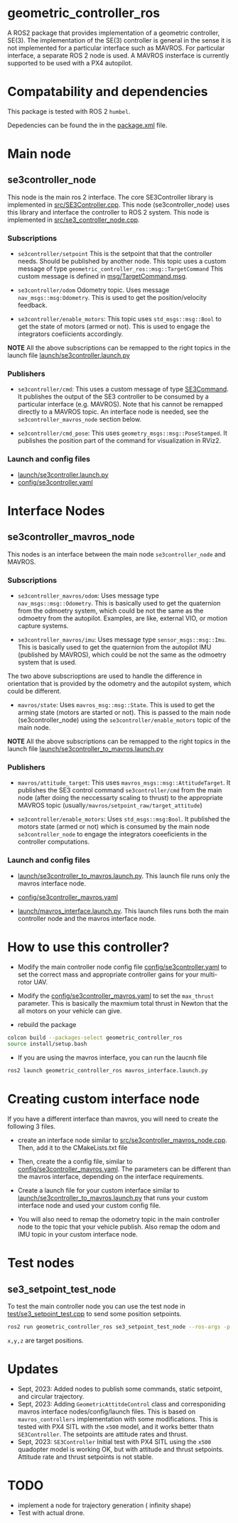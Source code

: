 # geometric_controller_ros
A ROS2 package that provides implementation of a geometric controller, SE(3).
The implementation of the SE(3) controller is general in the sense it is not implemented for a particular interface such as MAVROS. 
For particular interface, a separate ROS 2 node is used. A MAVROS insterface is currently supported to be used with a PX4 autopilot.

# Compatability and dependencies
This package is tested with ROS 2 `humbel`.

Depedencies can be found the in the [package.xml](package.xml) file.

# Main node

## se3controller_node
This node is the main ros 2 interface. The core SE3Controller library is implemented in [src/SE3Controller.cpp](src/SE3Controller.cpp). This node (se3controller_node) uses this library and interface the controller to ROS 2 system. This node is implemented in [src/se3_controller_node.cpp](src/se3_controller_node.cpp).

### Subscriptions
* `se3controller/setpoint` This is the setpoint that that the controller needs. Should be published by another node. This topic uses a custom message of type `geometric_controller_ros::msg::TargetCommand` This custom message is defined in [msg/TargetCommand.msg](msg/TargetCommand.msg).
* `se3controller/odom` Odometry topic. Uses message `nav_msgs::msg:Odometry`. This is used to get the position/velocity feedback.

* `se3controller/enable_motors`: This topic uses `std_msgs::msg::Bool` to get the state of motors (armed or not). This is used to engage the integrators coefiicients accordingly.

**NOTE** All the above subscriptions can be remapped to the right topics in the launch file [launch/se3controller.launch.py](launch/se3controller.launch.py)

### Publishers
* `se3controller/cmd`: This uses a custom message of type [SE3Command](msg/SE3Command.msg). It publishes the output of the SE3 controller to be consumed by a particular interface (e.g. MAVROS). Note that his cannot be remapped directly to a MAVROS topic. An interface node is needed, see the `se3controller_mavros_node` section below.

* `se3controller/cmd_pose`: This uses `geometry_msgs::msg::PoseStamped`. It publishes the position part of the command for visualization in RViz2.

### Launch and config files
* [launch/se3controller.launch.py](launch/se3controller.launch.py)
* [config/se3controller.yaml](config/se3controller.yaml)

# Interface Nodes

## se3controller_mavros_node
This nodes is an interface between the main node `se3controller_node` and MAVROS.

### Subscriptions
* `se3controller_mavros/odom`: Uses message type `nav_msgs::msg::Odometry`. This is basically used to get the quaternion from the odmoetry system, which could be not the same as the odmoetry from the autopilot. Examples, are like, external VIO, or motion capture systems.

* `se3controller_mavros/imu`: Uses message type `sensor_msgs::msg::Imu`. This is basically used to get the quaternion from the autopilot IMU (published by MAVROS), which could be not the same as the odmoetry system that is used. 

The two above subscrioptions are used to handle the difference in orientation that is provided by the odometry and the autopilot system, which could be different.

* `mavros/state`: Uses `mavros_msg::msg::State`. This is used to get the arming state (motors are started or not). This is passed to the main node (se3controller_node) using the `se3controller/enable_motors` topic of the main node.

**NOTE** All the above subscriptions can be remapped to the right topics in the launch file [launch/se3controller_to_mavros.launch.py](launch/se3controller_to_mavros.launch.py)

### Publishers

* `mavros/attitude_target`: This uses `mavros_msgs::msg::AttitudeTarget`. It publishes the SE3 control command `se3controller/cmd` from the main node (after doing the neccessarty scaling to thrust) to the appropriate MAVROS topic 
(usually`/mavros/setpoint_raw/target_attitude`)

* `se3controller/enable_motors`: Uses `std_msgs::msg:Bool`. It published the motors state (armed or not) which is consumed by the main node `se3controller_node` to engage the integrators coeeficients in the controller computations. 

### Launch and config files
* [launch/se3controller_to_mavros.launch.py](launch/se3controller_to_mavros.launch.py). This launch file runs only the mavros interface node.

* [config/se3controller_mavros.yaml](config/se3controller_mavros.yaml)

* [launch/mavros_interface.launch.py](launch/mavros_interface.launch.py). This launch files runs both the main controller node and the mavros interface node.

# How to use this controller?
* Modify the main controller node config file [config/se3controller.yaml](config/se3controller.yaml) to set the correct mass and appropriate controller gains for your multi-rotor UAV.

* Modify the [config/se3controller_mavros.yaml](config/se3controller_mavros.yaml) to set the `max_thrust` parameter. This is basically the maxmium total thrust in Newton that the all motors on your vehicle can give.

* rebuild the package
```bash
colcon build --packages-select geometric_controller_ros
source install/setup.bash
```

* If you are using the mavros interface, you can run the laucnh file
```bash
ros2 launch geometric_controller_ros mavros_interface.launch.py
```

# Creating custom interface node
If you have a different interface than mavros, you will need to create the  following 3 files.
* create an interface node similar to [src/se3controller_mavros_node.cpp](src/se3controller_mavros_node.cpp). Then, add it to the CMakeLists.txt file

* Then, create the a config file, similar to [config/se3controller_mavros.yaml](config/se3controller_mavros.yaml). The parameters can be different than the mavros interface, depending on the interface requirements.

* Create a launch file for your custom interface similar to [launch/se3controller_to_mavros.launch.py](launch/se3controller_to_mavros.launch.py) that runs your custom interface node and used your custom config file.

* You will also need to remap the odometry topic in the main controller node to the topic that your vehicle publish. Also remap the odom and IMU topic in your custom interface node.

# Test nodes

## se3_setpoint_test_node
To test the main controller node you can use the test node in [test/se3_setpoint_test.cpp](test/se3_setpoint_test.cpp) to send some position setpoints.
```bash
ros2 run geometric_controller_ros se3_setpoint_test_node --ros-args -p x:=-1.0 -p y:=-1.0 -p z:=2.0
```
`x,y,z` are target positions.


# Updates
* Sept, 2023: Added nodes to publish some commands, static setpoint, and circular trajectory.
* Sept, 2023: Adding `GeometricAttitdeControl` class and corresponiding mavros interface nodes/config/launch files. This is based on `mavros_controllers` implementation with some modifications. This is tested with PX4 SITL with the `x500` model, and it works better thatn `SE3Controller`. The setpoints are attitude rates and thrust.
* Sept, 2023: `SE3Controller` Initial test with PX4 SITL using the `x500` quadopter model is working OK, but with attitude and thrust setpoints. Attitude rate and thrust setpoints is not stable.

# TODO
* implement a node for trajectory generation ( infinity shape)
* Test with actual drone.